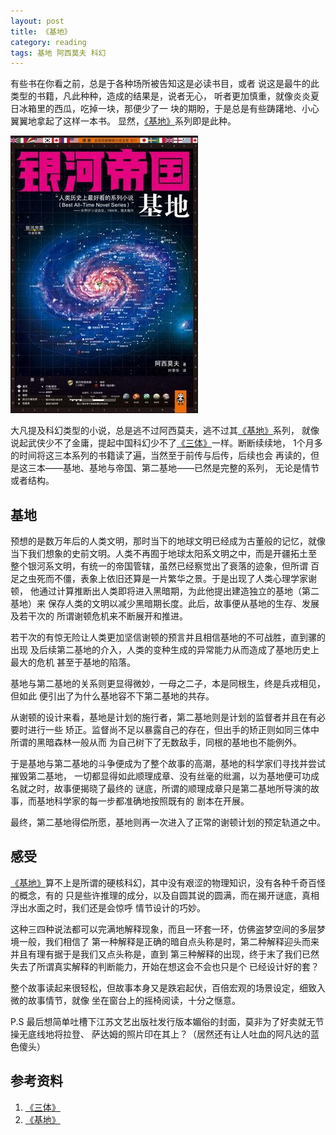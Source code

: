 ```yaml
---
layout: post
title: 《基地》
category: reading
tags: 基地 阿西莫夫 科幻
---
```


有些书在你看之前，总是于各种场所被告知这是必读书目，或者
说这是最牛的此类型的书籍，凡此种种，造成的结果是，说者无心，
听者更加慎重，就像炎炎夏日冰箱里的西瓜，吃掉一块，那便少了一
块的期盼，于是总是有些踌躇地、小心翼翼地拿起了这样一本书。
显然，[《基地》][《基地》]系列即是此种。

![jidi](/assets/images/jidi.jpg)

大凡提及科幻类型的小说，总是逃不过阿西莫夫，逃不过其[《基地》][《基地》]系列，
就像说起武侠少不了金庸，提起中国科幻少不了[《三体》][《三体》]一样。断断续续地，
1个月多的时间将这三本系列的书籍读了遍，当然至于前传与后传，后续也会
再读的，但是这三本——基地、基地与帝国、第二基地——已然是完整的系列，
无论是情节或者结构。

## 基地

预想的是数万年后的人类文明，那时当下的地球文明已经成为古董般的记忆，就像
当下我们想象的史前文明。人类不再囿于地球太阳系文明之中，而是开疆拓土至
整个银河系文明，有统一的帝国管辖，虽然已经察觉出了衰落的迹象，但所谓
百足之虫死而不僵，表象上依旧还算是一片繁华之景。于是出现了人类心理学家谢顿，
他通过计算推断出人类即将进入黑暗期，为此他提出建造独立的基地（第二基地）来
保存人类的文明以减少黑暗期长度。此后，故事便从基地的生存、发展及若干次的
所谓谢顿危机来不断展开和推进。

若干次的有惊无险让人类更加坚信谢顿的预言并且相信基地的不可战胜，直到骡的出现
及后续第二基地的介入，人类的变种生成的异常能力从而造成了基地历史上最大的危机
甚至于基地的陷落。

基地与第二基地的关系则更显得微妙，一母之二子，本是同根生，终是兵戎相见，但如此
便引出了为什么基地容不下第二基地的共存。

从谢顿的设计来看，基地是计划的施行者，第二基地则是计划的监督者并且在有必要时进行一些
矫正。监督尚不足以暴露自己的存在，但出手的矫正则如同三体中所谓的黑暗森林一般从而
为自己树下了无数敌手，同根的基地也不能例外。

于是基地与第二基地的斗争便成为了整个故事的高潮，基地的科学家们寻找并尝试摧毁第二基地，
一切都显得如此顺理成章、没有丝毫的纰漏，以为基地便可功成名就之时，故事便揭晓了最终的
谜底，所谓的顺理成章只是第二基地所导演的故事，而基地科学家的每一步都准确地按照既有的
剧本在开展。

最终，第二基地得偿所愿，基地则再一次进入了正常的谢顿计划的预定轨道之中。

## 感受

[《基地》][《基地》]算不上是所谓的硬核科幻，其中没有艰涩的物理知识，没有各种千奇百怪的概念，有的
只是些许推理的成分，以及自圆其说的圆满，而在揭开谜底，真相浮出水面之时，我们还是会惊呼
情节设计的巧妙。

这种三四种说法都可以完满地解释现象，而且一环套一环，仿佛盗梦空间的多层梦境一般，我们相信了
第一种解释是正确的暗自点头称是时，第二种解释迎头而来并且有理有据于是我们又点头称是，直到
第三种解释的出现，终于末了我们已然失去了所谓真实解释的判断能力，开始在想这会不会也只是个
已经设计好的套？

整个故事读起来很轻松，但故事本身又是跌宕起伏，百倍宏观的场景设定，细致入微的故事情节，就像
坐在窗台上的摇椅阅读，十分之惬意。

P.S 最后想简单吐槽下江苏文艺出版社发行版本媚俗的封面，莫非为了好卖就无节操无底线地将拉登、
萨达姆的照片印在其上？（居然还有让人吐血的阿凡达的蓝色傻头）


## 参考资料
1. [《三体》][《三体》]
2. [《基地》][《基地》]


[《三体》]: http://towerjoo.github.io/blog/2012/07/20/three_body_all/
[《基地》]: http://book.douban.com/subject/7065521/


